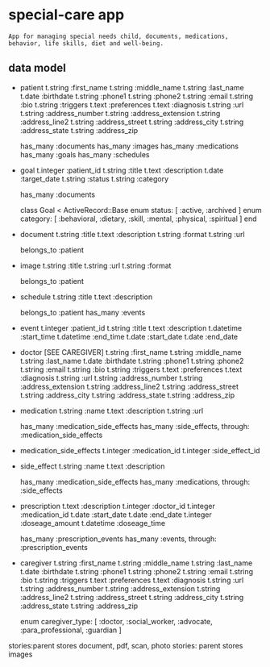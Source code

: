 # special-care app 
    App for managing special needs child, documents, medications, behavior, life skills, diet and well-being.

## data model

- patient
    t.string :first_name
    t.string :middle_name
    t.string :last_name
    t.date :birthdate
    t.string :phone1
    t.string :phone2
    t.string :email
    t.string :bio
    t.string :triggers
    t.text :preferences
    t.text :diagnosis
    t.string :url
    t.string :address_number
    t.string :address_extension
    t.string :address_line2
    t.string :address_street
    t.string :address_city
    t.string :address_state
    t.string :address_zip

    has_many :documents
    has_many :images
    has_many :medications
    has_many :goals
    has_many :schedules

- goal
    t.integer :patient_id
    t.string :title
    t.text :description
    t.date :target_date
    t.string :status
    t.string :category
  
    has_many :documents

    class Goal < ActiveRecord::Base
        enum status: [ :active, :archived ]
        enum category: [ :behavioral, :dietary, :skill, :mental, :physical, :spiritual ]
    end
 
- document
    t.string :title
    t.text :description
    t.string :format
    t.string :url

    belongs_to :patient

- image
    t.string :title
    t.string :url
    t.string :format

    belongs_to :patient

- schedule
    t.string :title
    t.text :description

    belongs_to :patient
    has_many :events

- event
    t.integer :patient_id
    t.string :title
    t.text :description
    t.datetime :start_time
    t.datetime :end_time
    t.date :start_date
    t.date :end_date
 
- doctor [SEE CAREGIVER]
    t.string :first_name
    t.string :middle_name
    t.string :last_name
    t.date :birthdate
    t.string :phone1
    t.string :phone2
    t.string :email
    t.string :bio
    t.string :triggers
    t.text :preferences
    t.text :diagnosis
    t.string :url
    t.string :address_number
    t.string :address_extension
    t.string :address_line2
    t.string :address_street
    t.string :address_city
    t.string :address_state
    t.string :address_zip

- medication
    t.string :name
    t.text :description
    t.string :url
    
    has_many :medication_side_effects
    has_many :side_effects, through: :medication_side_effects

- medication_side_effects
    t.integer :medication_id
    t.integer :side_effect_id

- side_effect
    t.string :name
    t.text :description

    has_many :medication_side_effects
    has_many :medications, through: :side_effects

 
- prescription
    t.text :description
    t.integer :doctor_id
    t.integer :medication_id
    t.date  :start_date
    t.date :end_date
    t.integer :doseage_amount
    t.datetime :doseage_time

    has_many :prescription_events
    has_many :events, through: :prescription_events

- caregiver
    t.string :first_name
    t.string :middle_name
    t.string :last_name
    t.date :birthdate
    t.string :phone1
    t.string :phone2
    t.string :email
    t.string :bio
    t.string :triggers
    t.text :preferences
    t.text :diagnosis
    t.string :url
    t.string :address_number
    t.string :address_extension
    t.string :address_line2
    t.string :address_street
    t.string :address_city
    t.string :address_state
    t.string :address_zip

    enum caregiver_type: [ :doctor, :social_worker, :advocate, :para_professional, :guardian ]


stories:parent stores document, pdf, scan, photo
stories: parent stores images